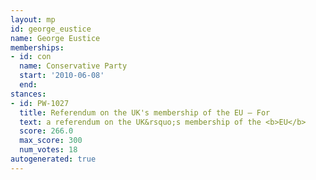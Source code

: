 ```yaml
---
layout: mp
id: george_eustice
name: George Eustice
memberships:
- id: con
  name: Conservative Party
  start: '2010-06-08'
  end: 
stances:
- id: PW-1027
  title: Referendum on the UK's membership of the EU — For
  text: a referendum on the UK&rsquo;s membership of the <b>EU</b>
  score: 266.0
  max_score: 300
  num_votes: 18
autogenerated: true
---
```

